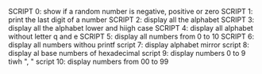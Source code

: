 SCRIPT 0: show if a random number is negative, positive or zero
SCRIPT 1: print the last digit of a number
SCRIPT 2: display all the alphabet
SCRIPT 3: display all the alphabet lower and hiigh case
SCRIPT 4: display all alphabet without letter q and e
SCRIPT 5: display all numbers from 0 to 10
SCRIPT 6: display all numbers withou printf
script 7: display alphabet mirror
script 8: display al base numbers of hexadecimal
script 9: display numbers 0 to 9 tiwh ", "
script 10: display numbers from 00 to 99
